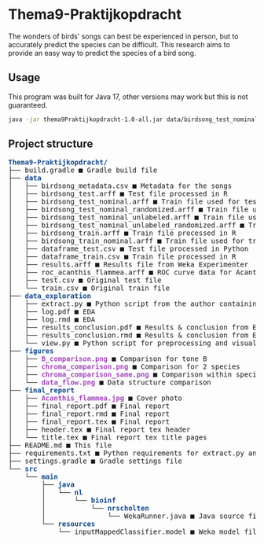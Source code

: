 # Thema9-Praktijkopdracht
The wonders of birds' songs can best be experienced in person, but to accurately predict the species can be difficult.
This research aims to provide an easy way to predict the species of a bird song.

## Usage
This program was built for Java 17, other versions may work but this is not guaranteed.
```bash
java -jar thema9Praktijkopdracht-1.0-all.jar data/birdsong_test_nominal_unlabeled_randomized.arff
```

## Project structure
<pre><font color="#12488B"><b>Thema9-Praktijkopdracht/</b></font>
├── build.gradle &#9632 Gradle build file
├── <font color="#12488B"><b>data</b></font>
│   ├── birdsong_metadata.csv &#9632 Metadata for the songs
│   ├── birdsong_test.arff &#9632 Test file processed in R
│   ├── birdsong_test_nominal.arff &#9632 Train file used for testing the final model processed in Weka
│   ├── birdsong_test_nominal_randomized.arff &#9632 Train file used for testing the final model processed in Weka (randomized)
│   ├── birdsong_test_nominal_unlabeled.arff &#9632 Train file used for testing the wrapper
│   ├── birdsong_test_nominal_unlabeled_randomized.arff &#9632 Train file used for testing the wrapper (randomized)
│   ├── birdsong_train.arff &#9632 Train file processed in R
│   ├── birdsong_train_nominal.arff &#9632 Train file used for training the final model processed in Weka
│   ├── dataframe_test.csv &#9632 Test file processed in Python
│   ├── dataframe_train.csv &#9632 Train file processed in R
│   ├── results.arff &#9632 Results file from Weka Experimenter
│   ├── roc_acanthis_flammea.arff &#9632 ROC curve data for Acanthis Flammea
│   ├── test.csv &#9632 Original test file
│   └── train.csv &#9632 Original train file
├── <font color="#12488B"><b>data_exploration</b></font>
│   ├── extract.py &#9632 Python script from the author containing extraction process
│   ├── log.pdf &#9632 EDA 
│   ├── log.rmd &#9632 EDA
│   ├── results_conclusion.pdf &#9632 Results & conclusion from EDA
│   ├── results_conclusion.rmd &#9632 Results & conclusion from EDA
│   └── view.py &#9632 Python script for preprocessing and visualising the data 
├── <font color="#12488B"><b>figures</b></font>
│   ├── <font color="#A347BA"><b>B_comparison.png</b></font> &#9632 Comparison for tone B
│   ├── <font color="#A347BA"><b>chroma_comparison.png</b></font> &#9632 Comparison for 2 species
│   ├── <font color="#A347BA"><b>chroma_comparison_same.png</b></font> &#9632 Comparison within species
│   └── <font color="#A347BA"><b>data_flow.png</b></font> &#9632 Data structure comparison
├── <font color="#12488B"><b>final_report</b></font>
│   ├── <font color="#A347BA"><b>Acanthis_flammea.jpg</b></font> &#9632 Cover photo
│   ├── final_report.pdf &#9632 Final report
│   ├── final_report.rmd &#9632 Final report
│   ├── final_report.tex &#9632 Final report
│   ├── header.tex &#9632 Final report tex header
│   └── title.tex &#9632 Final report tex title pages
├── README.md &#9632 This file
├── requirements.txt &#9632 Python requirements for extract.py and view.py
├── settings.gradle &#9632 Gradle settings file
└── <font color="#12488B"><b>src</b></font>
    └── <font color="#12488B"><b>main</b></font>
        ├── <font color="#12488B"><b>java</b></font>
        │   └── <font color="#12488B"><b>nl</b></font>
        │       └── <font color="#12488B"><b>bioinf</b></font>
        │           └── <font color="#12488B"><b>nrscholten</b></font>
        │               └── WekaRunner.java &#9632 Java source file for the wrapper
        └── <font color="#12488B"><b>resources</b></font>
            └── inputMappedClassifier.model &#9632 Weka model file to be included in the jar

</pre>
